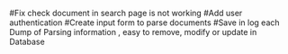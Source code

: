 #Fix check document in search page is not working 
#Add user authentication
#Create input form to parse documents
#Save in log each Dump of Parsing information , easy to remove, modify or update in Database
